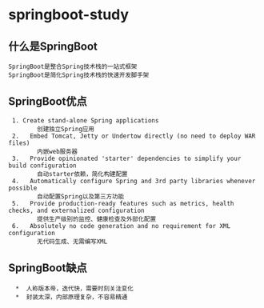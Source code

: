 # springboot-study

## 什么是SpringBoot
    SpringBoot是整合Spring技术栈的一站式框架
    SpringBoot是简化Spring技术栈的快速开发脚手架


## SpringBoot优点
     1. Create stand-alone Spring applications
            创建独立Spring应用
     2.   Embed Tomcat, Jetty or Undertow directly (no need to deploy WAR files)
            内嵌web服务器
     3.   Provide opinionated 'starter' dependencies to simplify your build configuration
            自动starter依赖，简化构建配置
     4.   Automatically configure Spring and 3rd party libraries whenever possible
            自动配置Spring以及第三方功能
     5.   Provide production-ready features such as metrics, health checks, and externalized configuration
            提供生产级别的监控、健康检查及外部化配置
     6.   Absolutely no code generation and no requirement for XML configuration
            无代码生成、无需编写XML



## SpringBoot缺点
      *  人称版本帝，迭代快，需要时刻关注变化
      *  封装太深，内部原理复杂，不容易精通